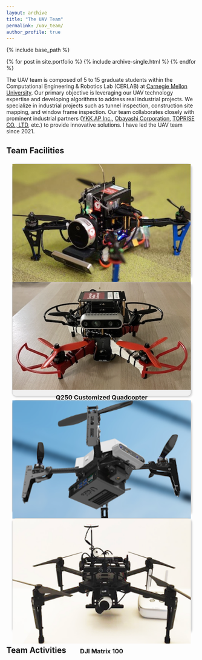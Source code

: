 ```yaml
---
layout: archive
title: "The UAV Team"
permalink: /uav_team/
author_profile: true
---
```


{% include base_path %}


{% for post in site.portfolio %}
  {% include archive-single.html %}
{% endfor %}

The UAV team is composed of 5 to 15 graduate students within the Computational Engineering & Robotics Lab (CERLAB) at [Carnegie Mellon University](https://www.cmu.edu/). Our primary objective is leveraging our UAV technology expertise and developing algorithms to address real industrial projects. We specialize in industrial projects such as tunnel inspection, construction site mapping, and window frame inspection. Our team collaborates closely with prominent industrial partners ([YKK AP Inc.](https://www.ykkap.com/), [Obayashi Corporation](https://www.obayashi.co.jp/en/), [TOPRISE CO., LTD](https://www.toprise.jp/), etc.) to provide innovative solutions. I have led the UAV team since 2021.

Team Facilities
------
<div style="display: flex; justify-content: space-between; margin: 10px; flex-wrap: wrap;">
    <!-- First Block -->
    <div style="text-align: center; border: 1px solid #ccc; background-color: #f0f0f0; box-shadow: 2px 2px 5px rgba(0,0,0,0.2); border-radius: 10px; flex: 1; margin: 5px; min-width: 300px;">
        <div style="height: 300px; display: flex; flex-direction: column; justify-content: space-between;">
            <img src="/images/big_drone.jpg" alt="Image 1" style="width: 100%; flex-grow: 1; object-fit: cover;">
            <h3 style="margin-top: 10px; margin-bottom: 10px;">F330 Customized Quadcopter</h3>
        </div>
    </div>
    <!-- Second Block -->
    <div style="text-align: center; border: 1px solid #ccc; background-color: #f0f0f0; box-shadow: 2px 2px 5px rgba(0,0,0,0.2); border-radius: 10px; flex: 1; margin: 5px; min-width: 300px;">
        <div style="height: 300px; display: flex; flex-direction: column; justify-content: space-between;">
            <img src="/images/small_drone.jpeg" alt="Image 2" style="width: 100%; flex-grow: 1; object-fit: cover;">
            <h3 style="margin-top: 10px; margin-bottom: 10px;">Q250 Customized Quadcopter</h3>
        </div>
    </div>
    <!-- Third Block -->
    <div style="text-align: center; border: 1px solid #ccc; background-color: #f0f0f0; box-shadow: 2px 2px 5px rgba(0,0,0,0.2); border-radius: 10px; flex: 1; margin: 5px; min-width: 300px;">
        <div style="height: 300px; display: flex; flex-direction: column; justify-content: space-between;">
            <img src="/images/uvify_drone.png" alt="Image 3" style="width: 100%; flex-grow: 1; object-fit: cover;">
            <h3 style="margin-top: 10px; margin-bottom: 10px;">Uvify IFO-SX Quadcopter</h3>
        </div>
    </div> 
    <!-- Fourth Block -->
    <div style="text-align: center; border: 1px solid #ccc; background-color: #f0f0f0; box-shadow: 2px 2px 5px rgba(0,0,0,0.2); border-radius: 10px; flex: 1; margin: 5px; min-width: 300px;">
        <div style="height: 300px; display: flex; flex-direction: column; justify-content: space-between;">
            <img src="/images/dji_drone.png" alt="Image 4" style="width: 100%; flex-grow: 1; object-fit: cover;">
            <h3 style="margin-top: 10px; margin-bottom: 10px;">DJI Matrix 100</h3>
        </div>
    </div> 
</div>

Team Activities
------